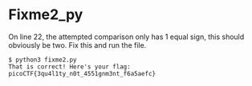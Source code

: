 # Fixme2_py

On line 22, the attempted comparison only has 1 equal sign, this should obviously be two. Fix this and run the file.

```shell
$ python3 fixme2.py 
That is correct! Here's your flag: picoCTF{3qu4l1ty_n0t_4551gnm3nt_f6a5aefc}
```